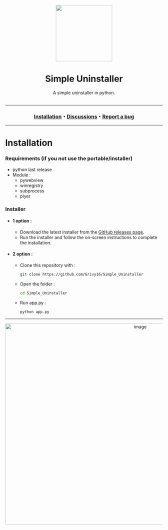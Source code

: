 <p align="center"><img src="https://github.com/user-attachments/assets/697accc3-27b2-4d39-97e1-5127f97cfa86" width="180"></p>
<h1 align="center">Simple Uninstaller</h1>
<p align="center">
  A simple uninstaller in python.
  <br><br>
</p>

***

<h3 align="center">
<a href="https://github.com/Grivy16/Simple_Uninstaller#Installation">Installation</a>・<a href="https://github.com/Grivy16/Simple_Uninstaller/discussions">Discussions</a>・<a href="https://github.com/Grivy16/Simple_Uninstaller/issues">Report a bug</a>
</h3>

***

# Installation

### Requirements (if you not use the portable/installer)
- python last release
- Module :
  - pywebview
  - winregistry
  - subprocess
  - plyer

### Installer
- #### 1 option :
  - Download the latest installer from the [GitHub releases page](https://github.com/Grivy16/Simple_Uninstaller/releases).
  - Run the installer and follow the on-screen instructions to complete the installation.

- #### 2 option :
  - Clone this repository with :
    ```bash
    git clone https://github.com/Grivy16/Simple_Uninstaller
  - Open the folder :
    ```bash
    cd Simple_Uninstaller
  - Run app.py :
    ```bash
    python app.py

***

<p align="center"><img width="848" height="644" alt="image" src="https://github.com/user-attachments/assets/c09cf2da-f9de-435e-bc62-419dea1ed05b" /></p>

